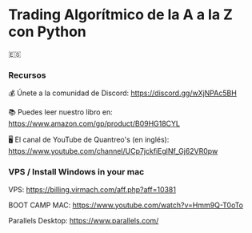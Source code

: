 # Trading Algorítmico de la A a la Z con Python
🇪🇸

### Recursos

💰 Únete a la comunidad de Discord: https://discord.gg/wXjNPAc5BH

📚 Puedes leer nuestro libro en: https://www.amazon.com/gp/product/B09HG18CYL 

🖥️ El canal de YouTube de Quantreo's (en inglés): https://www.youtube.com/channel/UCp7jckfiEglNf_Gj62VR0pw



### VPS / Install Windows in your mac

VPS: https://billing.virmach.com/aff.php?aff=10381

BOOT CAMP MAC: https://www.youtube.com/watch?v=Hmm9Q-T0oTo

Parallels Desktop: https://www.parallels.com/
